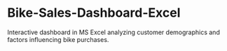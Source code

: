 # Bike-Sales-Dashboard-Excel
Interactive dashboard in MS Excel analyzing customer demographics and factors influencing bike purchases.
